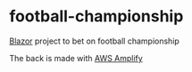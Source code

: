 # football-championship

[Blazor](https://blazor.net) project to bet on football championship

The back is made with [AWS Amplify](https://aws.amazon.com/amplify/)

